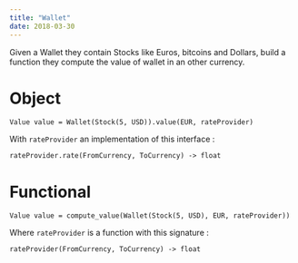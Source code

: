 ```yaml
---
title: "Wallet"
date: 2018-03-30
---
```


Given a Wallet they contain Stocks like Euros, bitcoins and Dollars, build a function they compute the value of wallet in an other currency.

# Object

    Value value = Wallet(Stock(5, USD)).value(EUR, rateProvider)

With `rateProvider` an implementation of this interface :

    rateProvider.rate(FromCurrency, ToCurrency) -> float

# Functional

    Value value = compute_value(Wallet(Stock(5, USD), EUR, rateProvider))

Where `rateProvider` is a function with this signature :

    rateProvider(FromCurrency, ToCurrency) -> float


